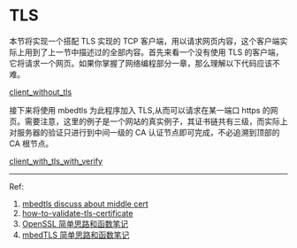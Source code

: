 # TLS

本节将实现一个搭配 TLS 实现的 TCP 客户端，用以请求网页内容，这个客户端实际上用到了上一节中描述过的全部内容。首先来看一个没有使用 TLS 的客户端，它将请求一个网页。如果你掌握了网络编程部分一章，那么理解以下代码应该不难。

[client_without_tls](../src/libmbedtls/tls/client_without_tls.c ':include')

接下来将使用 mbedtls 为此程序加入 TLS,从而可以请求在某一端口 https 的网页。需要注意，这里的例子是一个网站的真实例子，其证书链共有三级，而实际上对服务器的验证只进行到中间一级的 CA 认证节点即可完成，不必追溯到顶部的 CA 根节点。

[client_with_tls_with_verify](../src/libmbedtls/tls/client_with_tls_with_verify.c ':include')

---

Ref:

1. [mbedtls discuss about middle cert](https://github.com/ARMmbed/mbedtls/issues/139#issuecomment-270134402)
2. [how-to-validate-tls-certificate](https://cjting.me/2021/03/02/how-to-validate-tls-certificate/)
3. [OpenSSL 简单思路和函数笔记](https://segmentfault.com/a/1190000005933931)
4. [mbedTLS 简单思路和函数笔记](https://segmentfault.com/a/1190000005998141)
